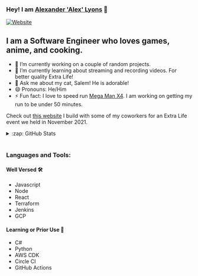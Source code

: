 ### Hey! I am [Alexander 'Alex' Lyons][website]  👋

[![Website](https://img.shields.io/website?label=alexanderlyons.net&style=for-the-badge&url=https%3A%2F%2Fwww.alexanderlyons.net%2F)][website]

## I am a Software Engineer who loves games, anime, and cooking.

- 🔭 I’m currently working on a couple of random projects.
- 🌱 I’m currently learning about streaming and recording videos. For better quality Extra Life!
- 💬 Ask me about my cat, Salem! He is adorable!
- 😄 Pronouns: He/Him
- ⚡ Fun fact: I love to speed run [Mega Man X4][speedrun]. I am working on getting my run to be under 50 minutes. 

Check out [this website][extra-life] I build with some of my coworkers for an Extra Life event we held in November 2021.

<details>
  <summary>:zap: GitHub Stats</summary>

  <img alt="alyons's GitHub Stats" src="https://github-readme-stats.vercel.app/api?username=alyons&show_icons=true&hide_border=true" />
</details>

<br />

### Languages and Tools:

#### Well Versed :hammer_and_wrench:

- Javascript
- Node
- React
- Terraform
- Jenkins
- GCP

#### Learning or Prior Use :hammer:

- C#
- Python
- AWS CDK
- Circle CI
- GitHub Actions


[website]: https://www.alexanderlyons.net/
[speedrun]: https://www.speedrun.com/mmxlc/run/z1j8epjz
[extra-life]: https://extra-life-slalom.web.app/
